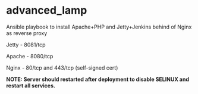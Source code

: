 # advanced_lamp
Ansible playbook to install Apache+PHP and Jetty+Jenkins behind of Nginx as reverse proxy<br>

<p>Jetty - 8081/tcp</p>
<p>Apache - 8080/tcp </p>
<p>Nginx - 80/tcp and 443/tcp (self-signed cert)</p>

<b>NOTE: Server should restarted after deployment to disable SELINUX and restart all services.</b>

